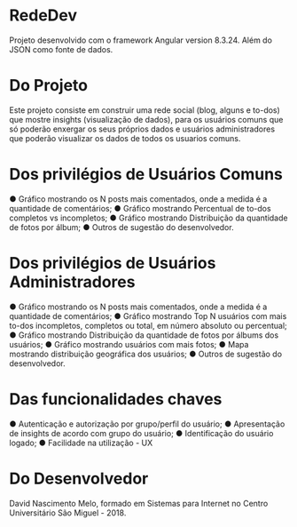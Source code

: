 # RedeDev

Projeto desenvolvido com o framework Angular version 8.3.24. Além do JSON como fonte de dados. 

# Do Projeto

Este projeto consiste em construir uma rede social (blog, alguns e to-dos) que mostre insights (visualização de dados), para os usuários comuns que só poderão enxergar os seus próprios dados e usuários administradores que poderão visualizar os dados de todos os usuarios comuns.

# Dos privilégios de Usuários Comuns

● Gráfico mostrando os N posts mais comentados, onde a medida é a quantidade de comentários; 
● Gráfico mostrando Percentual de to-dos completos vs incompletos; ● Gráfico mostrando Distribuição da quantidade de fotos por álbum; 
● Outros de sugestão do desenvolvedor.

# Dos privilégios de Usuários Administradores

● Gráfico mostrando os N posts mais comentados, onde a medida é a quantidade de comentários; 
● Gráfico mostrando Top N usuários com mais to-dos incompletos, completos ou total, em número absoluto ou percentual; 
● Gráfico mostrando Distribuição da quantidade de fotos por álbums dos usuários; 
● Gráfico mostrando usuários com mais fotos; 
● Mapa mostrando distribuição geográfica dos usuários; 
● Outros de sugestão do desenvolvedor.


# Das funcionalidades chaves

● Autenticação e autorização por grupo/perfil do usuário; 
● Apresentação de insights de acordo com grupo do usuário; 
● Identificação do usuário logado; 
● Facilidade na utilização - UX

# Do Desenvolvedor

David Nascimento Melo, formado em Sistemas para Internet no Centro Universitário São Miguel - 2018. 